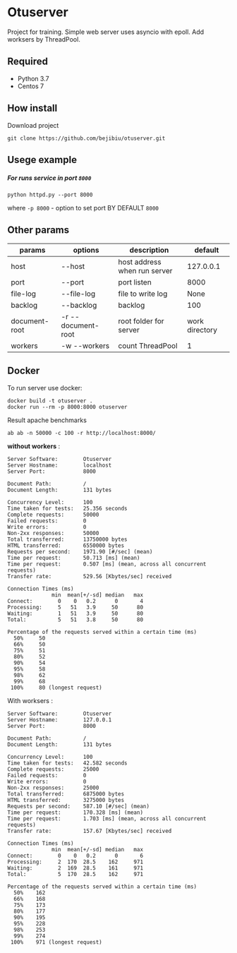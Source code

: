 Otuserver
================
Project for training. Simple web server  uses asyncio with epoll. 
Add worksers by ThreadPool. 

Required
---------
* Python 3.7
* Centos 7


How install
------
Download project
```
git clone https://github.com/bejibiu/otuserver.git
``` 

Usege example
----------
##### For runs service in port `8000` 
```
python httpd.py --port 8000 
```
where `-p 8000` - option to set port BY DEFAULT `8000`

Other params
--------
|params|options|description|default|
|------|----|-----------|-------|
|host| --host |host address when run server| 127.0.0.1|
|port| --port |port listen|8000|
|file-log| --file-log|file to write log|None
|backlog|--backlog|backlog|100
|document-root| -r --document-root|root folder for server| work directory|
|workers| -w --workers| count ThreadPool| 1|

Docker 
----
To run server use docker:
```shell script
docker build -t otuserver .
docker run --rm -p 8000:8000 otuserver
```

Result apache benchmarks
```shell script
ab ab -n 50000 -c 100 -r http://localhost:8000/
``` 
 **without workers** :

```shell script
Server Software:        Otuserver
Server Hostname:        localhost
Server Port:            8000

Document Path:          /
Document Length:        131 bytes

Concurrency Level:      100
Time taken for tests:   25.356 seconds
Complete requests:      50000
Failed requests:        0
Write errors:           0
Non-2xx responses:      50000
Total transferred:      13750000 bytes
HTML transferred:       6550000 bytes
Requests per second:    1971.90 [#/sec] (mean)
Time per request:       50.713 [ms] (mean)
Time per request:       0.507 [ms] (mean, across all concurrent requests)
Transfer rate:          529.56 [Kbytes/sec] received

Connection Times (ms)
              min  mean[+/-sd] median   max
Connect:        0    0   0.2      0       4
Processing:     5   51   3.9     50      80
Waiting:        1   51   3.9     50      80
Total:          5   51   3.8     50      80

Percentage of the requests served within a certain time (ms)
  50%     50
  66%     50
  75%     51
  80%     52
  90%     54
  95%     58
  98%     62
  99%     68
 100%     80 (longest request)
```
With worksers :
```shell script
Server Software:        Otuserver
Server Hostname:        127.0.0.1
Server Port:            8000

Document Path:          /
Document Length:        131 bytes

Concurrency Level:      100
Time taken for tests:   42.582 seconds
Complete requests:      25000
Failed requests:        0
Write errors:           0
Non-2xx responses:      25000
Total transferred:      6875000 bytes
HTML transferred:       3275000 bytes
Requests per second:    587.10 [#/sec] (mean)
Time per request:       170.328 [ms] (mean)
Time per request:       1.703 [ms] (mean, across all concurrent requests)
Transfer rate:          157.67 [Kbytes/sec] received

Connection Times (ms)
              min  mean[+/-sd] median   max
Connect:        0    0   0.2      0       6
Processing:     2  170  28.5    162     971
Waiting:        2  169  28.5    161     971
Total:          5  170  28.5    162     971

Percentage of the requests served within a certain time (ms)
  50%    162
  66%    168
  75%    173
  80%    177
  90%    195
  95%    228
  98%    253
  99%    274
 100%    971 (longest request)
 ```